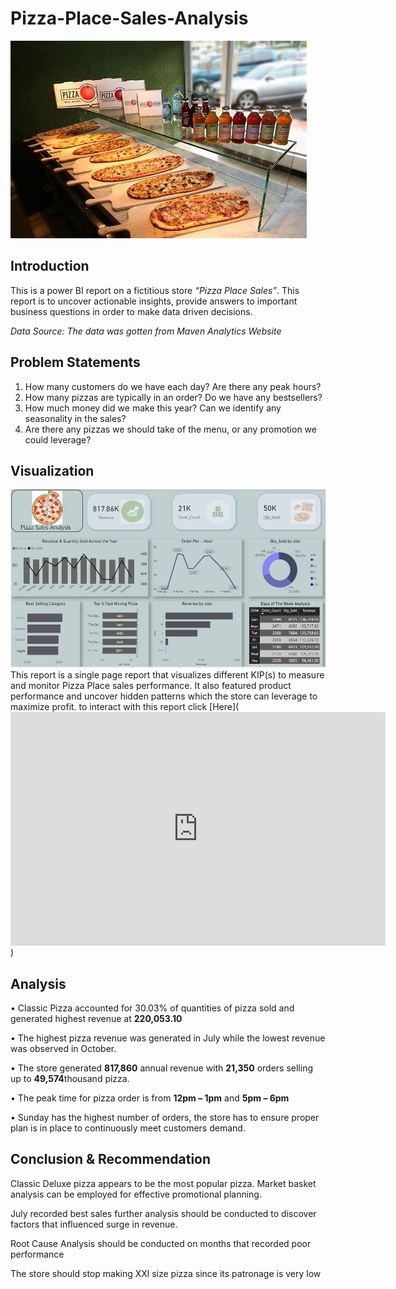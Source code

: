 # Pizza-Place-Sales-Analysis
![](pizza_store.jpeg)

## Introduction
This is a power BI report on a fictitious store *“Pizza Place Sales”*. This report is to uncover actionable insights, provide answers to important business questions in order to make data driven decisions.

*Data Source: The data was gotten from Maven Analytics Website*

## Problem Statements
1.	How many customers do we have each day? Are there any peak hours?
2.	How many pizzas are typically in an order? Do we have any bestsellers?
3.	How much money did we make this year? Can we identify any seasonality in the sales?
4.	Are there any pizzas we should take of the menu, or any promotion we could leverage?

## Visualization
![](V2.jpg)
This report is a single page report that visualizes different KIP(s) to measure and monitor Pizza Place sales performance. It also featured product performance and uncover hidden patterns which the store can leverage  to maximize profit. to interact with this report click [Here](<iframe title="Report Section" width="600" height="373.5" src="https://app.powerbi.com/view?r=eyJrIjoiOTRkNzM0ZjYtYTI2NS00OWQxLWE0MjgtMzEyMmY1MGRlM2U3IiwidCI6ImQ5MTZmMWVjLTA3MDktNDIzNC1iNDgyLTljYjIyOGUwZDk5NyJ9" frameborder="0" allowFullScreen="true"></iframe>)

## Analysis
•	Classic Pizza accounted for 30.03% of quantities of pizza sold and generated highest revenue at **220,053.10**

•	The highest pizza revenue was generated in July while the lowest revenue was observed in October.

•	The store generated **817,860** annual revenue with **21,350** orders selling up to **49,574**thousand pizza.

•	The peak time for pizza order is from **12pm – 1pm** and **5pm – 6pm**

•	Sunday has the highest number of orders, the store has to ensure proper plan is in place to continuously meet customers demand.

## Conclusion & Recommendation
Classic Deluxe pizza appears to be the most popular pizza. Market basket analysis can be employed for effective promotional planning.

July recorded best sales further analysis should be conducted to discover factors that influenced surge in revenue.

Root Cause Analysis should be conducted on months that recorded poor performance

The store should stop making XXl size pizza since its patronage is very low
